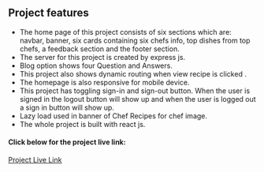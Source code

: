 ## Project features

* The home page of this project consists of six sections which are: navbar, banner, six cards containing six chefs info, top dishes from top chefs, a feedback section and the footer section.
* The server for this project is created by express js.
* Blog option shows four Question and Answers.
* This project also shows dynamic routing when view recipe is clicked .
* The homepage is also responsive for mobile device.
* This project has toggling sign-in and sign-out button. When the user is signed in the logout button will show up and when the user is logged out a sign in button will show up.
* Lazy load used in banner of Chef Recipes for chef image.
* The whole project is built with react js.

#### Click below for the project live link:
[Project Live Link](https://chef-recipe-hunter-1e9cd.web.app/)